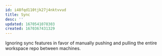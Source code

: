 ```yaml
---
id: i48fqd110tjk27j4nktvvud
title: Sync
desc: ''
updated: 1670541078303
created: 1670367431329
---
```


Ignoring sync features in favor of manually pushing and pulling the entire workspace repo between machines.